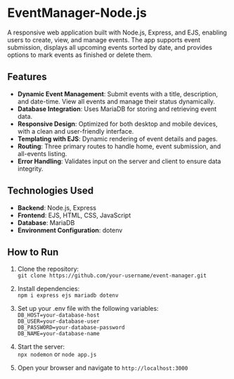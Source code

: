 # EventManager-Node.js

A responsive web application built with Node.js, Express, and EJS, enabling users to create, view, and manage events. The app supports event submission, displays all upcoming events sorted by date, and provides options to mark events as finished or delete them.

## Features
- **Dynamic Event Management**: Submit events with a title, description, and date-time. View all events and manage their status dynamically.
- **Database Integration**: Uses MariaDB for storing and retrieving event data.
- **Responsive Design**: Optimized for both desktop and mobile devices, with a clean and user-friendly interface.
- **Templating with EJS**: Dynamic rendering of event details and pages.
- **Routing**: Three primary routes to handle home, event submission, and all-events listing.
- **Error Handling**: Validates input on the server and client to ensure data integrity.

## Technologies Used
- **Backend**: Node.js, Express
- **Frontend**: EJS, HTML, CSS, JavaScript
- **Database**: MariaDB
- **Environment Configuration**: dotenv

## How to Run
1. Clone the repository:  
   `git clone https://github.com/your-username/event-manager.git`

2. Install dependencies:  
   `npm i express ejs mariadb dotenv`

3. Set up your .env file with the following variables:  
   `DB_HOST=your-database-host`  
   `DB_USER=your-database-user`  
   `DB_PASSWORD=your-database-password`  
   `DB_NAME=your-database-name`

4. Start the server:  
   `npx nodemon` or `node app.js`

5. Open your browser and navigate to `http://localhost:3000`